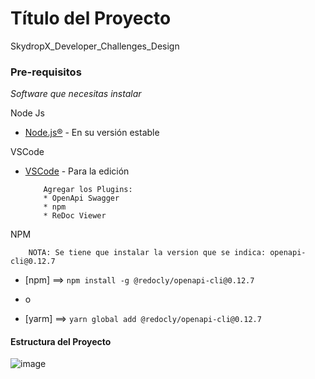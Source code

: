 # Título del Proyecto

SkydropX_Developer_Challenges_Design


### Pre-requisitos 

_Software que necesitas instalar_

Node Js
* [Node.js®](https://nodejs.org/es/download/) - En su versión estable

VSCode
* [VSCode](https://code.visualstudio.com/download) - Para la edición
    ```
        Agregar los Plugins:
        * OpenApi Swagger
        * npm
        * ReDoc Viewer
    ```

NPM
```
    NOTA: Se tiene que instalar la version que se indica: openapi-cli@0.12.7
```
* [npm] ==>  ```npm install -g @redocly/openapi-cli@0.12.7 ```

* o

* [yarm] ==> ```yarn global add @redocly/openapi-cli@0.12.7 ```

#### Estructura del Proyecto

![image](https://user-images.githubusercontent.com/58491049/155582293-c6bd943f-24fb-40b2-9c13-8c5f2ffdc03e.png)
